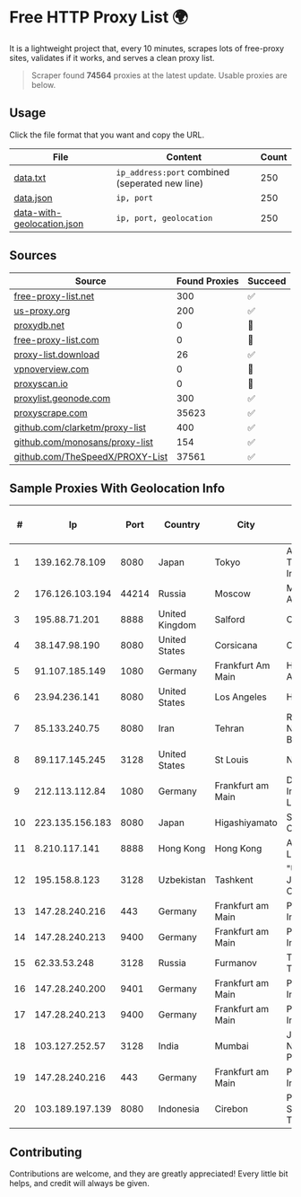 
# Free HTTP Proxy List 🌍

It is a lightweight project that, every 10 minutes, scrapes lots of free-proxy sites, validates if it works, and serves a clean proxy list.


> Scraper found **74564** proxies at the latest update. Usable proxies are below.

## Usage

Click the file format that you want and copy the URL.


|File|Content|Count|
|----|-------|-----|
|[data.txt](https://raw.githubusercontent.com/themiralay/Proxy-List-World/master/data.txt)|`ip_address:port` combined (seperated new line)|250|
|[data.json](https://raw.githubusercontent.com/themiralay/Proxy-List-World/master/data.json)|`ip, port`|250|
|[data-with-geolocation.json](https://raw.githubusercontent.com/themiralay/Proxy-List-World/master/data-with-geolocation.json)|`ip, port, geolocation`|250|

## Sources

|Source|Found Proxies|Succeed|
|------|-------------|-------|
|[free-proxy-list.net](https://free-proxy-list.net)|300|✅|
|[us-proxy.org](https://www.us-proxy.org)|200|✅|
|[proxydb.net](http://proxydb.net)|0|🚫|
|[free-proxy-list.com](https://free-proxy-list.com/?page=&port=&type%5B%5D=http&type%5B%5D=https&up_time=0&search=Search)|0|🚫|
|[proxy-list.download](https://www.proxy-list.download/HTTP)|26|✅|
|[vpnoverview.com](https://vpnoverview.com/privacy/anonymous-browsing/free-proxy-servers)|0|🚫|
|[proxyscan.io](https://www.proxyscan.io)|0|🚫|
|[proxylist.geonode.com](https://proxylist.geonode.com/api/proxy-list?limit=300&page=1&sort_by=lastChecked&sort_type=desc&protocols=http,https)|300|✅|
|[proxyscrape.com](https://api.proxyscrape.com/v2/?request=displayproxies&protocol=http&timeout=10000&country=all&ssl=all&anonymity=all)|35623|✅|
|[github.com/clarketm/proxy-list](https://raw.githubusercontent.com/clarketm/proxy-list/master/proxy-list-raw.txt)|400|✅|
|[github.com/monosans/proxy-list](https://raw.githubusercontent.com/monosans/proxy-list/main/proxies/http.txt)|154|✅|
|[github.com/TheSpeedX/PROXY-List](https://raw.githubusercontent.com/TheSpeedX/PROXY-List/master/http.txt)|37561|✅|


## Sample Proxies With Geolocation Info

|#|Ip|Port|Country|City|Internet Service Provider|
|-|--|----|-------|----|-------------------------|
|1|139.162.78.109|8080|Japan|Tokyo|Akamai Technologies, Inc.|
|2|176.126.103.194|44214|Russia|Moscow|Miglovets Egor Andreevich|
|3|195.88.71.201|8888|United Kingdom|Salford|OVH SAS|
|4|38.147.98.190|8080|United States|Corsicana|Corsicana ISD|
|5|91.107.185.149|1080|Germany|Frankfurt Am Main|Hetzner Online AG|
|6|23.94.236.141|8080|United States|Los Angeles|HostPapa|
|7|85.133.240.75|8080|Iran|Tehran|Respina Networks & Beyond PJSC|
|8|89.117.145.245|3128|United States|St Louis|Nubes, LLC|
|9|212.113.112.84|1080|Germany|Frankfurt am Main|DpkgSoft International Limited|
|10|223.135.156.183|8080|Japan|Higashiyamato|So-net Corporation|
|11|8.210.117.141|8888|Hong Kong|Hong Kong|Alibaba.com LLC|
|12|195.158.8.123|3128|Uzbekistan|Tashkent|"Uzbektelekom" Joint Stock Company|
|13|147.28.240.216|443|Germany|Frankfurt am Main|Packet Host, Inc.|
|14|147.28.240.213|9400|Germany|Frankfurt am Main|Packet Host, Inc.|
|15|62.33.53.248|3128|Russia|Furmanov|TRANS-TELECOM|
|16|147.28.240.200|9401|Germany|Frankfurt am Main|Packet Host, Inc.|
|17|147.28.240.213|9400|Germany|Frankfurt am Main|Packet Host, Inc.|
|18|103.127.252.57|3128|India|Mumbai|Juweriyah Networks Private Limited|
|19|147.28.240.216|443|Germany|Frankfurt am Main|Packet Host, Inc.|
|20|103.189.197.139|8080|Indonesia|Cirebon|PT Graha Sumber Teknologi|



## Contributing

Contributions are welcome, and they are greatly appreciated! Every
little bit helps, and credit will always be given.

